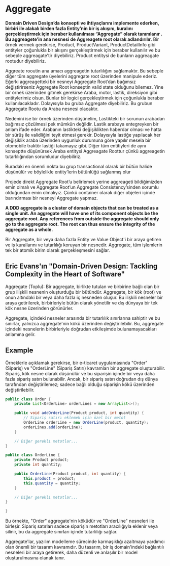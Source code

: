 # Aggregate

**Domain Driven Design’da konsepti ve ihtiyaçlarını implemente ederken, birbiri ile alakalı birden fazla Entity’nin bir iş akışını, kuralını gerçekleştirmek için beraber kullanılması “Aggregate” olarak tanımlanır . Bu aggreagete’in ana nesnesi de Aggreagete root olarak adlandırılır.** Bir örnek vermek gerekirse, Product, ProductVariant, ProductDetailInfo gibi entityler çoğunlukla bir akışını gerçekleştirmek için beraber kullanılır ve bu sebeple aggreagate’tir diyebiliriz. Product entitysi de bunların aggreagate rootudur diyebiliriz. 

Aggreate rooutin ana amacı aggreagetin tutarlılığını sağlamaktır. Bu sebeple diğer tüm aggregate üyelerini aggregate root üzerinden manipule ederiz. Eğerki aggreagetteki bir nesneyi Aggregate Root’dan bağımsız değiştirirseniz Aggregate Root konseptin valid state olduğunu bilemez. Yine bir örnek üzerinden gitmek gerekirse Araba, motor, lastik, direksiyon gibi entitylerimiz olsun. Bunlar bir logici gerçekleştirmek için çoğunlukla beraber kullanılacakladır. Dolayısıyla bu gruba Aggregate diyebiliriz. Bu grubun Aggregate Rootu da Araba nesnesi olacaktır.

 Nedenini ise bir örnek üzerinden düşünelim, Lastikteki bir sorunun arabadan bağımsız çözülmesi pek mümkün değildir. Lastik arabaya entegreyken bir anlam ifade eder. Arabanın lastikteki değişiklikten haberdar olması ve hatta bir sürüş ile validliğini teyit etmesi gerekir. Dolayısıyla lastiğe yapılacak her değişiklik araba üzerinden uygunluk durumuna göre yapılır mesela bir otomobile traktör lastiği takamayız gibi. Diğer tüm entitiyleri de aynı konseptte düşünürsek Araba entitysi Aggreagate Roottur çünkü aggreagetin tutarlılığından sorumludur diyebiliriz.

Buradaki en önemli nokta bu grup transactional olarak bir bütün halide düşünülür ve böylelikle entity’lerin bütünlüğü sağlanmış olur

Projede direkt Aggregate Root’u belirlemek yerine aggreageti bildiğimizden emin olmalı ve Aggregate Root’un Aggregate Consistency’sinden sorumlu olduğundan emin olmalıyız. Çünkü container olarak diğer objeleri içinde barındırması bir nesneyi Aggregate yapmaz.

**A DDD aggregate is a cluster of domain objects that can be treated as a single unit. An aggregate will have one of its component objects be the aggregate root. Any references from outside the aggregate should only go to the aggregate root. The root can thus ensure the integrity of the aggregate as a whole.**

Bir Aggregate, bir veya daha fazla Entity ve Value Object'i bir araya getiren ve iş kurallarını ve tutarlılığı koruyan bir nesnedir. Aggregate, tüm işlemlerin tek bir atomik birim olarak gerçekleşmesini sağlar.


## Eric Evans'ın "Domain-Driven Design: Tackling Complexity in the Heart of Software" 

Aggregate (Toplu): Bir aggregate, birlikte tutulan ve birbirine bağlı olan bir grup ilişkili nesnenin oluşturduğu bir bütündür. Aggregate, bir kök (root) ve onun altındaki bir veya daha fazla iç nesneden oluşur. Bu ilişkili nesneler bir araya getirilerek, birbirleriyle bütün olarak yönetilir ve dış dünyaya bir tek kök nesne üzerinden görünürler.

Aggregate, içindeki nesneler arasında bir tutarlılık sınırlarına sahiptir ve bu sınırlar, yalnızca aggregate'nin kökü üzerinden değiştirilebilir. Bu, aggregate içindeki nesnelerin birbirleriyle doğrudan etkileşimde bulunamayacakları anlamına gelir.

## Example

Örneklerle açıklamak gerekirse, bir e-ticaret uygulamasında "Order" (Sipariş) ve "OrderLine" (Sipariş Satırı) kavramları bir aggregate oluşturabilir. Sipariş, kök nesne olarak düşünülür ve bu siparişin içinde bir veya daha fazla sipariş satırı bulunabilir. Ancak, bir sipariş satırı doğrudan dış dünya tarafından değiştirilemez; sadece bağlı olduğu siparişin kökü üzerinden değiştirilebilir.

```java
public class Order {
    private List<OrderLine> orderLines = new ArrayList<>();

    public void addOrderLine(Product product, int quantity) {
        // Sipariş satırı eklemek için özel bir metot
        OrderLine orderLine = new OrderLine(product, quantity);
        orderLines.add(orderLine);
    }

    // Diğer gerekli metotlar...
}

public class OrderLine {
    private Product product;
    private int quantity;

    public OrderLine(Product product, int quantity) {
        this.product = product;
        this.quantity = quantity;
    }

    // Diğer gerekli metotlar...
}

}


```

Bu örnekte, "Order" aggregate'nin köküdür ve "OrderLine" nesneleri ile birleşir. Sipariş satırları sadece siparişin metotları aracılığıyla eklenir veya silinir, bu da aggregate sınırları içinde tutarlılığı sağlar.

Aggregate'lar, yazılım modelleme sürecinde karmaşıklığı azaltmaya yardımcı olan önemli bir tasarım kavramıdır. Bu tasarım, bir iş domain'indeki bağlantılı nesneleri bir araya getirerek, daha düzenli ve anlaşılır bir model oluşturulmasına olanak tanır.
